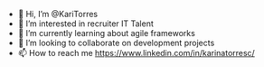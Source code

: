 - 👋 Hi, I’m @KariTorres
- 👀 I’m interested in recruiter IT Talent
- 🌱 I’m currently learning about agile frameworks
- 💞️ I’m looking to collaborate on development projects
- 📫 How to reach me https://www.linkedin.com/in/karinatorresc/

<!---
KariTorres/KariTorres is a ✨ special ✨ repository because its `README.md` (this file) appears on your GitHub profile.
You can click the Preview link to take a look at your changes.
--->
